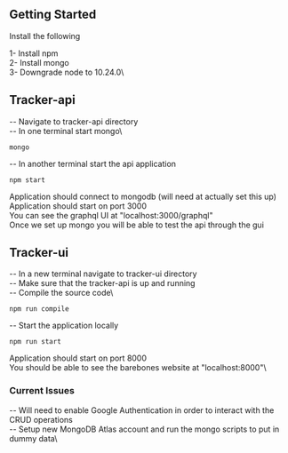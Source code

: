 ## Getting Started

Install the following

1- Install npm\
2- Install mongo\
3- Downgrade node to 10.24.0\

## Tracker-api

-- Navigate to tracker-api directory\
-- In one terminal start mongo\

```console
mongo
```

-- In another terminal start the api application

```console
npm start
```

Application should connect to mongodb (will need at actually set this up)\
Application should start on port 3000\
You can see the graphql UI at "localhost:3000/graphql"\
Once we set up mongo you will be able to test the api through the gui

## Tracker-ui

-- In a new terminal navigate to tracker-ui directory\
-- Make sure that the tracker-api is up and running\
-- Compile the source code\

```console
npm run compile
```

-- Start the application locally

```console
npm run start
```

Application should start on port 8000\
You should be able to see the barebones website at "localhost:8000"\

### Current Issues

-- Will need to enable Google Authentication in order to interact with the CRUD operations\
-- Setup new MongoDB Atlas account and run the mongo scripts to put in dummy data\
